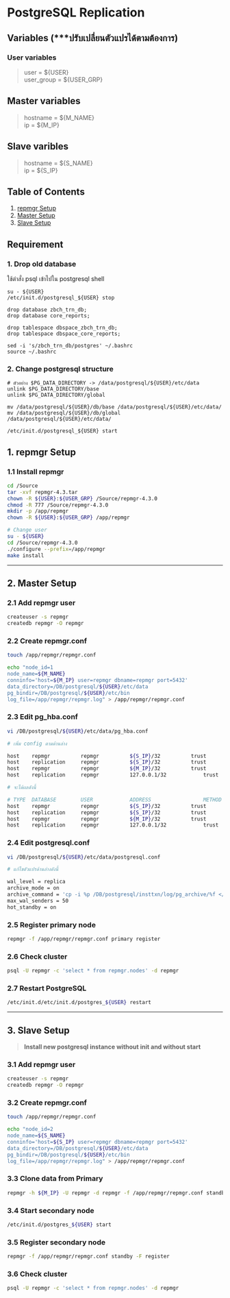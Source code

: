 
# PostgreSQL Replication

## Variables (***ปรับเปลี่ยนตัวแปรได้ตามต้องการ)

### User variables
> user = ${USER}  
> user_group = ${USER_GRP}  

## Master variables
> hostname = ${M_NAME}  
> ip = ${M_IP}  

## Slave varibles
> hostname = ${S_NAME}  
> ip = ${S_IP}



## Table of Contents
1. [repmgr Setup](#1-repmgr-setup)
2. [Master Setup](#2-master-setup)
3. [Slave Setup](#3-slave-setup)



## Requirement
### 1. Drop old database
ใช้ตำสั่ง psql เข้าไปใน postgresql shell
```
su - ${USER}
/etc/init.d/postgresql_${USER} stop

drop database zbch_trn_db;
drop database core_reports;

drop tablespace dbspace_zbch_trn_db;
drop tablespace dbspace_core_reports;

sed -i 's/zbch_trn_db/postgres' ~/.bashrc
source ~/.bashrc
```
### 2. Change postgresql structure
```
# ตัวอย่าง $PG_DATA_DIRECTORY -> /data/postgresql/${USER}/etc/data
unlink $PG_DATA_DIRECTORY/base
unlink $PG_DATA_DIRECTORY/global

mv /data/postgresql/${USER}/db/base /data/postgresql/${USER}/etc/data/
mv /data/postgresql/${USER}/db/global /data/postgresql/${USER}/etc/data/

/etc/init.d/postgresql_${USER} start
```


## 1. repmgr Setup
### 1.1 Install repmgr
```bash
cd /Source
tar -xvf repmgr-4.3.tar
chown -R ${USER}:${USER_GRP} /Source/repmgr-4.3.0
chmod -R 777 /Source/repmgr-4.3.0
mkdir -p /app/repmgr
chown -R ${USER}:${USER_GRP} /app/repmgr

# Change user
su - ${USER}
cd /Source/repmgr-4.3.0
./configure --prefix=/app/repmgr
make install
```

---

## 2. Master Setup

### 2.1 Add repmgr user
```bash
createuser -s repmgr
createdb repmgr -O repmgr
```

### 2.2 Create repmgr.conf
```bash
touch /app/repmgr/repmgr.conf

echo "node_id=1
node_name=${M_NAME}
conninfo='host=${M_IP} user=repmgr dbname=repmgr port=5432'
data_directory=/DB/postgresql/${USER}/etc/data
pg_bindir=/DB/postgresql/${USER}/etc/bin
log_file=/app/repmgr/repmgr.log" > /app/repmgr/repmgr.conf
```

### 2.3 Edit pg_hba.conf
```bash
vi /DB/postgresql/${USER}/etc/data/pg_hba.conf

# เพิ่ม config ตามด้านล่าง

host	repmgr		    repmgr		    ${S_IP}/32		    trust
host	replication	    repmgr		    ${S_IP}/32		    trust
host	repmgr		    repmgr		    ${M_IP}/32		    trust
host    replication   	repmgr      	127.0.0.1/32            trust

# จะได้ผลดังนี้

# TYPE  DATABASE        USER            ADDRESS                 METHOD
host	repmgr		    repmgr		    ${S_IP}/32		    trust
host	replication	    repmgr		    ${S_IP}/32		    trust
host	repmgr		    repmgr		    ${M_IP}/32		    trust
host    replication   	repmgr      	127.0.0.1/32            trust
```

### 2.4 Edit postgresql.conf
```bash
vi /DB/postgresql/${USER}/etc/data/postgresql.conf

# แก้ไขตัวแปรด้านล่างดังนี้

wal_level = replica
archive_mode = on
archive_command = 'cp -i %p /DB/postgresql/insttxn/log/pg_archive/%f </dev/null'
max_wal_senders = 50
hot_standby = on
```

### 2.5 Register primary node
```bash
repmgr -f /app/repmgr/repmgr.conf primary register
```

### 2.6 Check cluster
```bash
psql -U repmgr -c 'select * from repmgr.nodes' -d repmgr
```

### 2.7 Restart PostgreSQL
```bash
/etc/init.d/etc/init.d/postgres_${USER} restart
```
---

## 3. Slave Setup
> **Install new postgresql instance without init and without start**

### 3.1 Add repmgr user
```bash
createuser -s repmgr
createdb repmgr -O repmgr
```

### 3.2 Create repmgr.conf
```bash
touch /app/repmgr/repmgr.conf

echo "node_id=2
node_name=${S_NAME}
conninfo='host=${S_IP} user=repmgr dbname=repmgr port=5432'
data_directory=/DB/postgresql/${USER}/etc/data
pg_bindir=/DB/postgresql/${USER}/etc/bin
log_file=/app/repmgr/repmgr.log" > /app/repmgr/repmgr.conf
```

### 3.3 Clone data from Primary
```bash
repmgr -h ${M_IP} -U repmgr -d repmgr -f /app/repmgr/repmgr.conf standby clone
```

### 3.4 Start secondary node
```bash
/etc/init.d/postgres_${USER} start
```

### 3.5 Register secondary node
```bash
repmgr -f /app/repmgr/repmgr.conf standby -F register
```

### 3.6 Check cluster
```bash
psql -U repmgr -c 'select * from repmgr.nodes' -d repmgr
```
